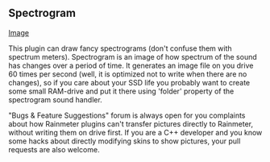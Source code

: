 ## Spectrogram

[Image](Image)

This plugin can draw fancy spectrograms (don't confuse them with spectrum meters).
Spectrogram is an image of how spectrum of the sound has changes over a period of time.
It generates an image file on you drive 60 times per second (well, it is optimized not to write when there are no changes), so if you care about your SSD life you probably want to create some small RAM-drive and put it there using 'folder' property of the spectrogram sound handler.

"Bugs & Feature Suggestions" forum is always open for you complaints about how Rainmeter plugins can't transfer pictures directly to Rainmeter, without writing them on drive first. If you are a C++ developer and you know some hacks about directly modifying skins to show pictures, your pull requests are also welcome.
